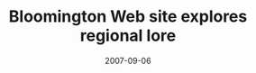 ---
date: 2007-09-06
title: Bloomington Web site explores regional lore
source:  Indiana Daily Student
sourceUrl: http://www.idsnews.com/news/story.aspx?id=44285
---